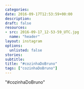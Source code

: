 ```yaml
---
categories:
date: 2016-09-17T12:53:59+00:00
description:
draft: false
resources:
- src: 2016-09-17_12-53-59_UTC.jpg
  name: "header"
layout: instagram
options:
  unlisted: false
stories:
subtitle:
title: "#cozinhaDoBruno"
tags: ["cozinhaDoBruno"]
---
```


"#cozinhaDoBruno"
